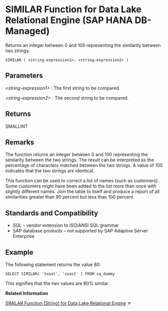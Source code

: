 <!-- loio328e90f2bcb14535a8a34b74369bbbfc -->

# SIMILAR Function for Data Lake Relational Engine \(SAP HANA DB-Managed\)

Returns an integer between 0 and 100 representing the similarity between two strings.



```
SIMILAR ( <string-expression1>, <string-expression2> )
```



<a name="loio328e90f2bcb14535a8a34b74369bbbfc__section_jgh_5y5_vrb"/>

## Parameters

 *<string-expression1\>*
 :   The first string to be compared.

  *<string-expression2\>*
 :   The second string to be compared.

 

<a name="loio328e90f2bcb14535a8a34b74369bbbfc__section_c4t_5y5_vrb"/>

## Returns

SMALLINT



<a name="loio328e90f2bcb14535a8a34b74369bbbfc__section_wqb_vy5_vrb"/>

## Remarks

The function returns an integer between 0 and 100 representing the similarity between the two strings. The result can be interpreted as the percentage of characters matched between the two strings. A value of 100 indicates that the two strings are identical.

This function can be used to correct a list of names \(such as customers\). Some customers might have been added to the list more than once with slightly different names. Join the table to itself and produce a report of all similarities greater than 90 percent but less than 100 percent.



<a name="loio328e90f2bcb14535a8a34b74369bbbfc__section_hvp_vy5_vrb"/>

## Standards and Compatibility

-   SQL – vendor extension to ISO/ANSI SQL grammar
-   SAP database products – not supported by SAP Adaptive Server Enterprise



<a name="loio328e90f2bcb14535a8a34b74369bbbfc__section_lzy_vy5_vrb"/>

## Example

The following statement returns the value 80:

```
SELECT SIMILAR( 'toast', 'coast' ) FROM iq_dummy
```

This signifies that the two values are 80% similar.

**Related Information**  


[SIMILAR Function [String] for Data Lake Relational Engine](https://help.sap.com/viewer/19b3964099384f178ad08f2d348232a9/2023_1_QRC/en-US/a57f56c484f21015b142b043da48dee3.html "Returns an integer between 0 and 100 representing the similarity between two strings.") :arrow_upper_right:


